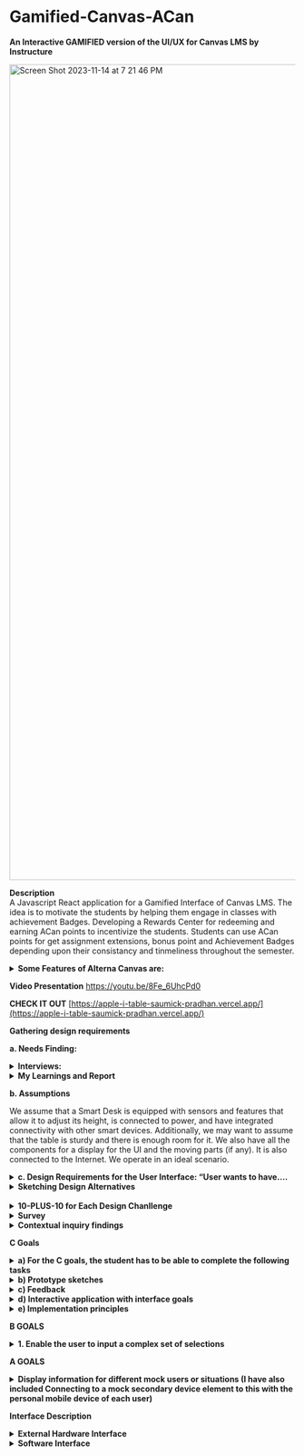 # Gamified-Canvas-ACan


**An Interactive GAMIFIED version of the UI/UX for Canvas LMS by Instructure**

<img width="1436" alt="Screen Shot 2023-11-14 at 7 21 46 PM" src="https://github.com/SaumickPradhan/Gamified-Canvas-ACan/assets/88009707/2a585a5a-bafb-4990-962d-4d7668da8ea5">



**Description**
<br>
A Javascript React application for a Gamified Interface of Canvas LMS. The idea is to motivate the students by helping them engage in classes with achievement Badges. Developing a Rewards Center for redeeming and earning ACan points to incentivize the students. Students can use ACan points for get assignment extensions, bonus point and Achievement Badges depending upon their consistancy and tinmeliness throughout the semester. 

<details>
<summary><b> Some Features of Alterna Canvas are: </b></summary>


 •	 Students will be awarded the ACan points based on their past performance. 
 
 •	 Their is a Reward Center showing the Credit and Debit in Points.
 
 •	 The courses are listed at Levels (instead of Weeks). 
 
 •	 A Task Triumph Zone (aka To Do List) helps students be on top of their course work. 
 
 •	 Calendar helps visualize their tasks and tick them off to complete them and earn ACan points. 
 
 •	 Attending Zoom classes also gives them points. 
 
 •	 The course work is organized in terms of Weekly (Level Based) modules. 
 
 •	 Students can access their Assignemnts and quizes by redeeming points too. 
 
 •	 There is an Announcement Page for seeing the Latest Announcemnts Organized by Classes. 
 
 •	 The grade Book shows the weighted Grade and also refelcts the Acan Points. 
 
 •	 The Progress page helps students visualize their progress with ACan Points and Badges.

 </details>

**Video Presentation**
https://youtu.be/8Fe_6UhcPd0

**CHECK IT OUT**
[https://apple-i-table-saumick-pradhan.vercel.app/](https://apple-i-table-saumick-pradhan.vercel.app/)


**Gathering design requirements**

**a. Needs Finding:**
<details>
<summary> <b>Interviews:</b> </summary>


Interview 1 (Jenna Lowes, pre-med, sophomore at the University of Cincinnati) 
 
#### How do you access your assignments and plan to complete them in time? 
Jenna utilizes the built-in planning features on Canvas such as the to-do list to manage her workload effectively. She organizes her tasks using those features to complete her work on time. 
#### How do you motivate yourself to complete your assignments? 
Jenna stays motivated to complete her assignments by ensuring that she performs a self-care routine every day to de-stress from her heavy workload as a pre-med major.  
#### How do you ask for help when you are stuck? 
When Jenna is stuck, she makes use of Canvas's communication tools, such as discussion forums and messaging, to seek assistance from both peers and instructors. 
#### How do you feel about the assignment submission windows in Canvas? 
Jenna thinks the assignment submission window on Canvas is easy to navigate, but maybe having a clear feedback window would be useful, especially after an exam. 
#### Do you like how you are able to submit your exams? 
Jenna appreciates the flexibility of Canvas's submission windows, especially for exams, but she does not like how sometimes she is unsure if her exam has been submitted. 
#### What do you think could have been better with the way you submit your assignments? 
Jenna believes that providing clearer feedback after submitting an assignment would help. 
#### To what extent do you feel you are able to ask for help through Canvas – Be it your peers or your instructors? 
Canvas offers robust communication channels, making it easy for Jenna to seek help from peers and instructors when needed. 
#### How do you feel about being incentivized to play games on Canvas for extra credit? 
Jenna finds the idea of being incentivized to play games for extra credit in the alternate Canvas version motivating, as she feels like she would appreciate an extension on some of her assignments. 
#### What games do you play to relax from work/exams? 
Jenna usually plays idle games such as Sims to relax from work. 
#### To what extent do rewards and penalties in games motivate you? 
Rewards and penalties in games, especially the opportunity to earn extra credit on Canvas, would effectively motivate Jenna to stay engaged and complete tasks. 
 
 
 
Interview 2 (Vic Patel, Information Technology, junior at the University of Cincinnati) 
 
#### How do you access your assignments and plan to complete them in time? 
Vic typically accesses assignments on Canvas by logging in, finding the course page, and checking the assignments tab. He often sets reminders to stay on top of his workload. 
#### How do you motivate yourself to complete your assignments? 
Vic motivates himself by breaking assignments into smaller chunks and rewarding himself with breaks or treats after completing portions of the work. 
#### How do you ask for help when you are stuck? 
When Vic gets stuck, he asks help either by posting questions on the discussion forum or emailing his instructor. 
#### How do you feel about the assignment submission windows in Canvas? 
Vic generally finds the assignment submission windows in Canvas acceptable, as it is flexible. 
#### Do you like how you are able to submit your exams? 
Vic appreciates the convenience of submitting exams through Canvas, as it gives him control over his testing environment. 
#### What do you think could have been better with the way you submit your assignments? 
Vic believes that improving the clarity of the assignment submission process, particularly for file uploads and multiple attachments. 
#### To what extent do you feel you are able to ask for help through Canvas – Be it your peers or your instructors? 
Vic feels that Canvas is a valuable platform for seeking help, both from peers and instructors, through discussion boards, emails, and direct messaging. 
#### How do you feel about being incentivized to play games on Canvas for extra credit? 
 Vic thinks that incentivizing games on Canvas for extra credit is a fun idea that can motivate students who enjoy gaming. 
#### What games do you play to relax from work/exams? 
To relax, Vic enjoys playing games like Minecraft and Among Us, which helps him unwind and take a break from work and exams. 
#### To what extent do rewards and penalties in games motivate you? 
In terms of motivation, rewards and penalties in games can be a significant factor for Vic. He finds them very motivating and enjoys the sense of achievement and progress that comes with earning rewards in games. 
 
 
 
Interview-3: Aerospace Engineering major first-year student at UC Davis
  
#### How do you access your assignments and plan to complete them in time? 
I access my assignments on Canvas by logging into my account and navigating to the specific course where the assignment is located. Usually, the assignments are listed in a dedicated section or under a specific tab. To plan for completing them on time, I usually create a digital calendar on Google, which my university uses predominantly, to keep track of assignment due dates and prioritize them accordingly. The Canvas calendar is useful for this as well! 
#### How do you motivate yourself to complete your assignments? 
Motivation can be a tricky challenge, especially for challenging assignments. I find that breaking down the tasks into smaller, manageable parts helps. Additionally, I try to remind myself of my long-term goals and how completing assignments is essential for my academic success. Sometimes, I join study groups or work with my classmates and friends to stay motivated and accountable.  
#### How do you ask for help when you are stuck? 
Canvas provides several ways to ask for help. I can use discussion boards, send messages to instructors or friends, or even attend the TA or instructor office hours. When I'm stuck on a specific assignment, I usually start by posting a question on the discussion board or sending a message to the instructor. If I don't receive a timely response, I reach out to my friends for help. 
  
#### How do you feel about the assignment submission windows in Canvas? 
I find the assignment submission windows in Canvas to be reasonable. They typically provide adequate time for completing and submitting assignments. However, it's important to keep track of these windows, as missing a deadline can result in penalties.  
  
####  Do you like how you are able to submit your exams? 
Submitting exams on Canvas is straightforward. I appreciate the convenience of being able to complete exams digitally and receive instant feedback in some cases. However, it can be stressful, especially for high-stakes exams, as there is often a time limit. The exams with free-response questions especially, are the ones that are the most stressful because I don’t know how the professor or TA will grade it. 
  
 
#### What do you think could have been better with the way you submit your assignments? 
One improvement could be providing clearer instructions for assignment submissions on Canvas. Sometimes, the process can be confusing, especially for new students. It would also be helpful if Canvas allowed for multiple file uploads in a more user-friendly manner. I hate having to click the “Add File” button like 10 times for 10 different files. It would have been so much easier to submit my assignments if I could select multiple files in one go!  
  
#### To what extent do you feel you are able to ask for help through Canvas – Be it your peers or your instructors? 
I generally feel that Canvas offers several ways to ask for help, both from peers and instructors. The discussion boards and messaging system are useful for reaching out to instructors and classmates. However, the effectiveness of the help received varies based on the responsiveness of instructors and the willingness of peers to assist, which has fortunately been good so far. 
  
#### How do you feel about being incentivized to play games on Canvas for extra credit? 
I think the idea of incentivizing students to play games on Canvas for extra credit is very intriguing. It can be a fun and engaging way to earn additional points. I would definitely be interested in seeing this on my Canvas. It would make the entire process of using Canvas much more fun, in my opinion. I am also intrigued to know how this would be implemented! 
  
#### What games do you play to relax from work/exams? 
I often play casual mobile games to relax, such as puzzle games such as the 2048 game and strategy games like chess. These provide a break from academics and help me unwind after a long day. Sometimes, I also engage in physical activities or sports to de-stress. I also play games like Clash of Clans and Call of Duty, which are a little time-consuming, so I usually play them before bed for like an hour or so. 
  
#### To what extent do rewards and penalties in games motivate you? 
Rewards motivate me to keep playing the game for longer, and it also makes it much more fun to engage in a friendly competition with my friends to see who has the most rewards. Penalties, on the other hand, are quite disheartening, for the lack of a better word. I hate penalties! They are a buzzkill for me to be honest. But they enable me to see what I did wrong, so I can avoid doing that the next time I play the game, which often leads to more rewards! So, yeah, rewards are motivating! 
 
 
 
Interview-4: Computer Science major junior at UC 
 
#### How do you access your assignments and plan to complete them in time?  
Accessing assignments on Canvas is convenient. I typically log into my Canvas account and navigate to the respective course page. The assignment details, instructions, and due dates are readily available. To ensure I complete assignments on time, I use the Canvas Calendar to track assignment deadlines. This way, I can efficiently manage my time and prioritize tasks. Sometimes, even my friends remind me that an assignment’s due date is coming up, so that is another way I end up completing it on time! I often break down larger assignments into smaller tasks and allocate specific time slots for them. 
 
#### How do you motivate yourself to complete your assignments?  
Motivation can be a challenge, especially for complex programming assignments. To stay motivated, I often set personal goals and milestones for each assignment. Breaking the task into smaller, manageable parts makes it less daunting. I find that setting clear goals and focusing on the practical applications of what I'm learning can be highly motivating. Collaborating with my friends on group projects also adds an element of healthy competition and motivation. 
 
#### How do you ask for help when you are stuck?  
I try to look up the problems online, firstly, on sites like GeeksForGeeks or StackOverflow. If I 	can’t find anything there, I try to ask my friends if they know how to solve the problem. I also 	use the class Discord channel to discuss the problem with my classmates to see if they faced the 	same problem and how they solved it. The last resort is to ask the professor or TA about it. 
 
#### How do you feel about the assignment submission windows in Canvas?  
I think the assignment submission window on Canvas is good. It mentions everything I need to know about the assignment such as the instructions, due date details, the number of points it’s worth, etc. So, I would say it has sufficient information for me to turn in my assignment on time efficiently. I just wish I could select multiple files in one go! 
 
#### Do you like how you are able to submit your exams?  
Submitting exams on Canvas is straightforward, but it depends on the exam format. For multiple-choice or short-answer exams, I think Canvas is efficient. However, for coding questions or written exams involving equations and calculations, it could be improved to provide a more user-friendly text editor and ensure compatibility with various programming languages. 
 
#### What do you think could have been better with the way you submit your assignments?  
While Canvas is effective for assignment submission, it could be enhanced by providing a built-in code editor that supports multiple programming languages. Additionally, a plagiarism checker integrated into the submission process would be beneficial for maintaining academic integrity. Canvas could also improve the assignment submission process by allowing students to submit multiple code files more easily, as I mentioned earlier. This is especially important in computer science, where assignments often involve multiple code components. 
 
#### To what extent do you feel you are able to ask for help through Canvas – Be it your peers or your instructors?  
I think the Discussion Board on Canvas is helpful to some extent for asking questions, but people don’t use it too often, so I usually depend on the class communication channels such as Discord or GroupMe. Or I just email the professor directly, because often they are not aware of the conversation on Discussion Board, or they have disabled it for the course! The discussions on Discord, GroupMe, and (sometimes) Canvas are particularly useful for sharing code snippets and troubleshooting. 
 
#### How do you feel about being incentivized to play games on Canvas for extra credit?  
Incentivizing games for extra credit is an interesting concept, especially if the games are designed to reinforce course content. It can make learning more engaging. However, the games should be thoughtfully integrated into the curriculum and align with the learning objectives. Playing games for extra credit could also be a source of motivation for people to study more if it involves using concepts learned in class to play it. 
 
#### What games do you play to relax from work/exams?   
I play games like Subway Surfers, Clash of Clans, Call of Duty, and Ludo, depending on my mood. I just use these games to relax after a busy day, so it’s probably just for a few minutes at the end of the day or after a stressful exam. I also enjoy multiplayer online games for relaxation. 
 
#### To what extent do rewards and penalties in games motivate you? 
Rewards and penalties in games can be motivating, especially when they are designed effectively. Earning points or achievements in games can be a satisfying way to track progress. Receiving in-game rewards or achieving high scores can also be a strong incentive to continue playing. Penalties, however, should be fair and not overly punitive, as excessive penalties can be demotivating. Personal preferences and the quality of game design play a significant role in how motivating rewards and penalties are. 
 
  
Interview-5: Brother, computer science graduate 
  
#### How do you access your assignments and plan to complete them in time? 
Accesses assignments on Canvas through personal laptop, never mobile version. Has difficulty planning for assignments. Does not like Canvas’s calendar and To-Do system. Uses physical whiteboards as well as personal calendar app to keep up with work. Likes this method due to reminders.  
#### How do you motivate yourself to complete your assignments? 
Says he is definitely a procrastinator. Stress is a big motivator. Usually only works ahead if it seems like he will be too busy. Breaks after bits of work help to make work easier. 
#### How do you ask for help when you are stuck? 
Doesn’t like how canvas offers help. Usually searches randomly across the course page to find TA/office hours. Usually only searches online for answers or talks to computer scientist father. 
#### How do you feel about the assignment submission windows in Canvas? 
Hard deadlines can be stressful when pushing work to the last minute. But it is understandable that some sort of deadline should be in place. Doesn’t feel Canvas does good enough job reminding you of your assignments. 
#### Do you like how you are able to submit your exams? 
Depends on how the professor sets up the exam. Has had exams where once a question is submitted, can’t go back. Also doesn’t like exams that don’t show results in any way at end. No problem with honor system and cheating rules. 
#### What do you think could have been better with the way you submit your assignments? 
Reminders for assignments when they are due in 24 hours or maybe even more customizable options. Some sort of better way to organize upcoming assignments like a calendar app. 
#### To what extent do you feel you are able to ask for help through Canvas – Be it your peers or your instructors? 
Getting help through Canvas is ok. Has messaged teachers through messaging system and gotten responses. Seems like open discussion boards aren’t used. Never really messaged students except to form groups. 
#### How do you feel about being incentivized to play games on Canvas for extra credit? 
Normally there is no real incentive to get work done early, except for stress relief. Feels this could make him get more enthusiastic about starting and finishing work earlier. Wonders how to make it balanced for everyone. 
#### What games do you play to relax from work/exams? 
Enjoys strategy games like poker and chess. Spends a lot of time in fantastical games like Elden Ring. Really likes competitive games like Super Smash Bros 
#### To what extent do rewards and penalties in games motivate you? 
Definitely a big motivator for him. Even things such as numerical rankings or in-game achievements drive him to play more and harder. Spends lots of time trying to move online chess and smash ranking. Penalties can make him not want to play sometimes. Has quit for times after tough losses. 
 
Interview-6 : Roommate, Political Science graduate 
  
#### How do you access your assignments and plan to complete them in time? 
Checks the Canvas app on mobile phone regularly to keep up with assignment dates. Then completes assignments through personal laptop. Does not keep a calendar of upcoming assignments, only checks Canvas and remembers. 
#### How do you motivate yourself to complete your assignments? 
Has a hard time getting motivated but will usually stay on task once started. Likes to go to Coffee shop where they have nothing to do but work. Public can get loud and distracting, sometimes prefers quiet. 
#### How do you ask for help when you are stuck? 
Likes to check who is in class with them on Canvas to reach out about assignments/help. Same goes for contacting the professor, has reached out to them through Canvas. 
#### How do you feel about the assignment submission windows in Canvas? 
Usually not a problem for them. Sometimes an assignment or two slips through the cracks given how they keep track of assignments, but they get why deadlines are needed.  
#### Do you like how you are able to submit your exams? 
Does not like Canvas for exams. Gets very nervous for exams anyways, computer problems exasperate that. Only thing they like is typing essays for exams on Canvas instead of writing by hand.  
#### What do you think could have been better with the way you submit your assignments? 
Does not like assignment submission on Canvas. Is not a computer wiz and struggles mightily with converting file types for submissions. Usually ends up taking a while to do or needing help.  
#### To what extent do you feel you are able to ask for help through Canvas – Be it your peers or your instructors? 
Reached out to peers a good amount. Whether it is for access to class group messaging boards, or just help with assignments, they like group work. Never really reaches out to teacher through Canvas, only email.  
#### How do you feel about being incentivized to play games on Canvas for extra credit? 
Likes the idea but is nervous for all non gamers who might be at a disadvantage. Feels not every student might be able to make the most of this system. Thinks giving out more chances for extra credit is good.  
#### What games do you play to relax from work/exams? 
Not a big gamer at all. Only really ever plays the Sims to relax. Sometimes likes to play Candy Crush. Not familiar with most game systems/conventions. 
#### To what extent do rewards and penalties in games motivate you? 
In the games they do play, rewards and penalties are motivating. Gets sad when Sims die, and thinks beating difficult challenges is very rewarding. Thinks it could be good to get more students excited about work. 
 
</details>

<details> 
  <summary><b>My Learnings and Report</b></summary>
  
#### What is their method to solve their problems and questions during the assignment completion window?  
A lot of students check the To-do or Assignments pages to keep track of deadlines. A lot of students use a personal calendar to assist with this. Some students use Canvas’s calendar and reminder system, but not all students were aware of the functionalities of this 
#### We will be observing how they work with other peers. How do they use the different features on Canvas and what buttons or pages do they use the most?  
Students spend a lot of time on the courses page, looking at all sorts of course related information there. Different majors use different connectivity features like discussion boards in different amounts. Lots of students like to reach out to each other for group work. 
#### What is their motivation to open canvas and why would they prefer the desktop version over the mobile version or vice versa? 
Some students check canvas regularly for announcements, assignment updates, or sanity checks. However, while some of this can be made easier on the go with the mobile app, students love the desktop version for actual work. 
#### What incentives will help students be motivated 
Students seem to be motivated by stress-relief, but not enough for most of them to get their work done in an early manner. Rankings, points, and medals do motivate gamers, but non-gamers can be motivated with deadline extension or extra credit 
#### Different types of assignments the user would encounter on Canvas 
Whether it is essays, exams, discussions, labs, or projects, all sorts of assignments are submitted through canvas. Different majors make different use of this. 
#### Canvas and students can benefit from a more intrinsically motivating teaching platform 
This definitely seems to be true. A lots of students mentioned procrastination or somewhat struggling with time management. Different forms of motivation could help with this problem. 
#### How students plan out their assignments and what strategies they use to stay on track – this would help us to figure out a way to improve our UI 
A lot of students check the To-do or Assignments pages to keep track of deadlines. A lot of students use a personal calendar to assist with this. Some students use Canvas’s calendar and reminder system, but not all students were aware of the functionalities of this 

</details>


**b.	Assumptions**

We assume that a Smart Desk is equipped with sensors and features that allow it to adjust its height, is connected to power, and have integrated connectivity with other smart devices. Additionally, we may want to assume that the table is sturdy and there is enough room for it. We also have all the components for a display for the UI and the moving parts (if any). It is also connected to the Internet. We operate in an ideal scenario.

<details>
<summary><b>c.	Design Requirements for the User Interface: “User wants to have….</b></summary>

 •	Integrating Khan Academy’s pointing systems based on how well you do your work/ assignments.
 
 •	Redeeming points for extensions
 
 •	Penalizing for missed assignments etc.
 
 •	Game like UI that lets users practice similar questions for points
 
 •	Grade tracker to show progress
 
 •	Week modules will be levels
 
 •	Help section can be for asking help from the TA or professor
 
 •	Consider the mobile version of canvas as well

<b>Future Work:</b>

•	Create an integration with submission window

•	Have external connections to other Apps

•	Voice assistant integration with sound

•	User data analytics and feedback

</details>


<details>
<summary><b>Sketching Design Alternatives</b></summary>
<br>
The following are the design challenges we worked on initially:

1. Balancing Motivation Styles:
      - Design a system that caters to both competitive and collaborative learners. How can you
motivate students who thrive on competition while also supporting those who prefer a
cooperative approach?

2. Ensuring Accessibility:
      - How can you make the gamified elements accessible to all students, including those with
disabilities? Ensure that the gamification doesn't exclude any users.

3. Preventing Cheating:
      - How can you prevent students from gaming the system by exploiting the gamified elements
to earn unearned rewards or points?

4. Data Privacy and Security:
      - How do you protect sensitive student data when implementing gamification? Ensure that
data privacy and security are maintained.

5. Maintaining Engagement Over Time:
      - How can you design gamification elements that remain engaging throughout an entire
course or semester, rather than losing their appeal after a short period?

6. Feedback Frequency:
      - Determine the optimal frequency of feedback to keep students engaged without
overwhelming them with constant notifications and rewards.

7. Cross-Course Integration:
      - How can you ensure that gamification elements work seamlessly across various courses and
subjects, providing a consistent experience for students?

8. Alignment with Learning Objectives:
      - Ensure that the gamified elements align with the learning objectives of each course. How do
you strike a balance between fun and educational value?

9. Encouraging Self-Regulation:
      - Design challenges that encourage students to become more self-regulated in their learning.
How can you motivate them to set and manage their goals effectively?

10. Testing and Feedback Mechanism:
      - How will you gather feedback from students on the effectiveness of the gamification
elements? Develop a system to collect and act on this feedback.


</details>

<br>

<details>
<summary><b>10-PLUS-10 for Each Design Chanllenge</b></summary>
  
<details><summary><b>
 <br>
1. Balancing Motivation Styles:
Design a system that caters to both competitive and collaborative learners. How can you
motivate students who thrive on competition while also supporting those who prefer a
cooperative approach
</b></summary>

<img width="553" alt="image" src="https://github.com/SaumickPradhan/Gamified-Canvas-ACan/assets/90214774/6db6e96c-d152-4943-9951-42848fbd8d84">

<img width="553" alt="image" src="https://github.com/SaumickPradhan/Gamified-Canvas-ACan/assets/90214774/30233907-a0a7-4554-8992-f661f429668c">

<img width="519" alt="image" src="https://github.com/SaumickPradhan/Gamified-Canvas-ACan/assets/90214774/f85bc74c-027d-4f12-b47a-ed97bde295bd">

<img width="522" alt="image" src="https://github.com/SaumickPradhan/Gamified-Canvas-ACan/assets/90214774/a52b292d-3a19-46ea-8ddb-046a51b96d4e">

<img width="576" alt="image" src="https://github.com/SaumickPradhan/Gamified-Canvas-ACan/assets/90214774/60d22d08-90b9-4d7a-bef7-2e5fa5a94219">

<img width="524" alt="image" src="https://github.com/SaumickPradhan/Gamified-Canvas-ACan/assets/90214774/7625a35a-0b21-4354-b017-b2670c9d78ec">

</details>


<details>
<summary><b>
 <br>
 2. Preventing Cheating:
How can you prevent students from gaming the system by exploiting the gamified elements
to earn unearned rewards or points?
</b></summary>
  
<img width="467" alt="image" src="https://github.com/SaumickPradhan/Gamified-Canvas-ACan/assets/90214774/3dddf896-4ab4-415a-b4e6-010f52ca2deb">

<img width="523" alt="image" src="https://github.com/SaumickPradhan/Gamified-Canvas-ACan/assets/90214774/3c11b6e0-359a-41e0-8e4b-e9e9b76dbf7f">

<img width="444" alt="image" src="https://github.com/SaumickPradhan/Gamified-Canvas-ACan/assets/90214774/b5c084f3-0487-48dd-9a4c-d0154750937e">

<img width="472" alt="image" src="https://github.com/SaumickPradhan/Gamified-Canvas-ACan/assets/90214774/d39a00fe-e495-4f27-a3db-52424bc8ed05">

<img width="514" alt="image" src="https://github.com/SaumickPradhan/Gamified-Canvas-ACan/assets/90214774/88f77f9d-6f38-42a6-91e2-cbd2cbd7986c">

<img width="540" alt="image" src="https://github.com/SaumickPradhan/Gamified-Canvas-ACan/assets/90214774/67722ab9-d1f0-46c5-9f8d-000011a7790c">

<img width="544" alt="image" src="https://github.com/SaumickPradhan/Gamified-Canvas-ACan/assets/90214774/888a434a-1966-4353-b5f8-624f6e408818">

<img width="518" alt="image" src="https://github.com/SaumickPradhan/Gamified-Canvas-ACan/assets/90214774/5b1fefb4-c559-4eda-a0a3-aa78e1ae6f25">

</details>

<details>
<summary><b> 
 <br>
 3. Encouraging Self-Regulation:
Design challenges that encourage students to become more self-regulated in their learning.
How can you motivate them to set and manage their goals effectively?
</b></summary>

  <img width="394" alt="image" src="https://github.com/SaumickPradhan/Gamified-Canvas-ACan/assets/90214774/da28239a-cb8a-490c-a9b0-e091ee8398cb">
  <img width="432" alt="image" src="https://github.com/SaumickPradhan/Gamified-Canvas-ACan/assets/90214774/ab21fd7f-ee67-472c-8d6c-cf3d02797f02">
  <img width="411" alt="image" src="https://github.com/SaumickPradhan/Gamified-Canvas-ACan/assets/90214774/dd2ab53a-52b3-4aed-89b8-16d8cb3ac739">
  <img width="487" alt="image" src="https://github.com/SaumickPradhan/Gamified-Canvas-ACan/assets/90214774/34393cf6-582a-4d0e-9f57-422225558720">
  <img width="505" alt="image" src="https://github.com/SaumickPradhan/Gamified-Canvas-ACan/assets/90214774/4f8cd174-0b1a-49c2-b3cf-9ca452c6d37b">
  <img width="515" alt="image" src="https://github.com/SaumickPradhan/Gamified-Canvas-ACan/assets/90214774/e28ee0eb-0b5a-4924-9cd3-5eef568dd7dc">
  <img width="518" alt="image" src="https://github.com/SaumickPradhan/Gamified-Canvas-ACan/assets/90214774/262049c0-1229-4a35-a724-528ca4ff41d0">

</details>

</details>



<details>
  
<summary><b>Survey</b></summary>

•	Voice assistant integration

•	User data analytics and feedback
  
</details>


<details>
  
<summary><b>Contextual inquiry findings</b></summary>

#### 1.  Interviewed, Jenna Lowes is a second year pre-med major, who uses Canvas: 

When collaborating with colleagues, Jenna makes the most of Canvas as her primary platform for interaction. She actively participates in online discussions and group projects with other pre-med students along with sharing her insights. She also regularly participates in peer research groups created in Canvas to foster effective collaboration on complex topics. 
Some of the features that Jenna uses: 
Announcements: Jenna uses the Announcements page to keep herself updated on important course information, schedule changes, and significant announcements from instructors. 
Modules: To access course materials, lecture notes, and assignments in an organized manner, Jenna relies on the modules section. This approach helps Jenna maintain a structured and well-organized approach to her studies. 
Grades: Jenna frequently checks the grades tab to keep a close eye on her academic progress. This tool allows her to review her grades and receive feedback on her assignments and exams. She also uses the prediction feature in the grades section to ensure that she is getting the grade she deserves. 
Discussion Boards: Depending on the course, Jenna actively participates in discussion boards to engage with peers and instructors, pose thought-provoking questions, and share her valuable insights. 
Assignments: Jenna effectively employs the assignments page to submit her coursework and to stay well-informed about due dates and specific assignment requirements. 
  
When asked about her preference for the web version or the app version, Jenna replied that she distinctly prefers the desktop version of Canvas for several compelling reasons: 
  
Screen size: The desktop version's responsive screen space provides Jenna with an ideal workspace, making it convenient for her to access and organize course materials. She believes this feature is especially useful when multitasking with multiple canvas tabs or scrolling through large PDFs. 
  
Efficiency: Jenna thinks it is more efficient to write out long essays and paragraphs on her laptop. Thus, she prefers the web version over the app version. 
  
Course Management: Jenna finds that the desktop version streamlines navigation through courses, modules, and assignments. This helps Jenna maintain a well-organized and efficient approach to her studies. 
  
While Jenna acknowledges the practicality of the mobile version for quick updates and checking announcements while on the move, she acknowledges its limitations for more involved tasks like in-depth interactions, essay composition, or comprehensive course exploration. Therefore, her go-to choice for substantial tasks on Canvas remains the desktop version. 
 
 
#### 2. Interviewed, Dhyey Patel is a fourth-year computer science major, who uses Canvas: 
Dhyey uses different features on Canvas depending on his needs and preferences. Some of the features he uses the most are: 
 
Dashboard: He uses the dashboard to view all of his courses, assignments, announcements, and calendar events.  
Courses: He accesses all his enrolled courses and their contents, such as modules, quizzes, discussions, grades, and files from here. He also views his course syllabus and outcomes here.  
Calendar: Dhyey uses this tab to see all upcoming events and deadlines for his courses and personal tasks. He also adds new reminders for events or edits an existing one. 
Inbox: He uses this to communicate with his instructors and peers. 
Account: He uses this to manage his personal settings and preferences, such as profile, notifications etc. 
 
He uses Canvas for various purposes, such as checking his grades, submitting assignments, participating in discussions, reviewing course materials, and collaborating with others. 
 
Dhyey prefers the desktop version of Canvas over the mobile version because he finds it more convenient and comfortable to use a larger screen and a keyboard. He also likes the desktop version because it has more features and functionalities than the mobile version. But he sometimes uses the mobile version when he is on the go or needs to access something quickly from his phone.
  
</details>



**C Goals**

<details>
<summary><b>a)	For the C goals, the student has to be able to complete the following tasks </b></summary>

<details>
<summary><b>View the syllabus </b></summary>
  
Her we're focusing on only one class, which is the user-interface class:

<img width="1436" alt="Screen Shot 2023-11-14 at 7 55 55 PM" src="https://github.com/SaumickPradhan/Gamified-Canvas-ACan/assets/88009707/27eb66f6-9bb6-4f56-a4e6-54dae7ae5e23">


</details>


<details>
<summary><b> View all announcements </b></summary>
  
•	Time, weather, day, user name

•	Devices connected and charging, the battery percentage

•	User preferred notifications, height

•	Productivity apps

•	Different messaging apps

•	Notes

•	Stand up notifications

•	Pomodoro timer

•	Music playing

</details>


<details>
<summary><b>Design choice:</b></summary>
  
•	Users should be able to authenticate themselves and select the profiles

•	Select the height of the table

•	Turn on/ off the display

•	Clearly see the feedback from selections

•	All the productivity apps will be clustered together

•	The height adjustment slider will be on the right

•	Notification widget on the top

•	Users will be able to interact with the UI like a tablet

•	Making changes to the setting should be easy

•	The connected devices will be on the left as that is where the actual devices are

•	The UI will have a Apple CarPlay theme as the user wants familiarity

•	The smart devices will be connected via the Mag Safe charger

•	Calendars will also be synced to have continuity

•	The height, standup times, music playlist, notes, notification preference and calendar will be unique to every user and will be authenticated.
</details>
</details>

<details>
  <summary><b>b)	Prototype sketches</b> </summary>
  <img width="589" alt="image" src="https://github.com/SaumickPradhan/Apple-iTable/assets/85262444/e2fa5ba1-31c2-43b9-b474-b2d976c829a5">
</details>

<details>
  <summary><b>c) Feedback</b> </summary>
Feedback from Resident Advisor manager, CS student friend, work from home uncle: The height reading should be placed lower. Timer App is not useful but pomodoro is. Create a thumb slider. Have height set according to the user profiles.
<br>  
  
 **Improvement:**

  <img width="572" alt="image" src="https://github.com/SaumickPradhan/Apple-iTable/assets/85262444/9b9a60dd-654d-4152-b9f4-a4125377bea8">

 **Feedback:** Create a window rather than pop up. Have progress green circles on the Apps. Show weather as well.

  <img width="468" alt="image" src="https://github.com/SaumickPradhan/Apple-iTable/assets/85262444/9b38c490-0955-41c3-83b4-cdf3e9a59222">
</details>



<details>
  <summary><b>d)	Interactive application with interface goals</b></summary>
  Code an be found under Project-1 folder. Run using "npm run dev" in React.
</details>

<details>
  <summary><b>e) Implementation principles</b></summary>
  <details>
    <summary><b>Consider visual design principles in your design:</b></summary>
    i.The UI has simplicity in using. All the features and interactive options are clearly laid out. The feature have regularity and in font size, color and other styling.<br>
ii.	The visual hierarchy is similar to an iPad which the user is familiar with. <br>
iii.	Not much learning is required as it has a layout similar to Apple’s other UI (like CarPlay or iPad). This helps in Learnability as there is a continuity in the UI from other platforms<br>
iv.	Proximity of all the 4 productivity apps is seen. Also the controls are well spaced in their own grids.<br>
v.	Color is same throughout and the user is able to familiarize with it quickly. It has a similar interface to some of the other Apple devices the user knows about.<br>
vi.	Controls are visually represented and easy to access. They provide feedback for every interaction.<br>
  </details>

  <details>
    <summary><b>Provide appropriate feedback for interactions</b></summary>
i For this Mock UI, the user already knows what to click as the controls, apps, sliders, etc. as familiar.<br>
ii.	Drop down menus and windows are interactable with feedback<br>
iii.	The username can be seen at the top<br>
iv.	The buttons have a different click arrow.<br>
  </details>

   <details>
    <summary><b>Elements should be clearly laid out.  Your interface for the smart object should have fixed dimensions (non-resizing, non-responsive layout) with size and aspect ratio that is appropriate for your object.</b></summary>
  i.The mock UI handles resizing.<br>
ii.	Boundaries are clearly laid out on the webpage.   <br>

  </details>
</details>



**B GOALS**
<details>
  <summary><b>1. Enable the user to input a complex set of selections</b></summary>
  Complex actions are used in all the 4 productivity applications. In Timer App you user can use the pomodoro timer. In the Standup, user can adjust the stand-up timer. In the Music App, user can select their playlist, songs and add song to que and play them. In the notes app, user can complete the To do list, choose their desired note app and Add new note. All the apps have a completion green circle around them to show progress. The height adjustment bar can also have complex selections. The Power button turns the display on and off. The devices connected and charging are shown as well.
  <details>
    <summary><b>Sketches</b></summary>
    <img width="569" alt="image" src="https://github.com/SaumickPradhan/Apple-iTable/assets/85262444/bf567712-18bf-4f7a-a4d2-c3124366bd90">
    
<img width="468" alt="image" src="https://github.com/SaumickPradhan/Apple-iTable/assets/85262444/b43dfa2f-298d-4a20-b35b-a189fee8882d">
    
  <img width="468" alt="image" src="https://github.com/SaumickPradhan/Apple-iTable/assets/85262444/bba1fd64-0b67-4c12-a46b-3bec17883b08">
  </details>
  <details>
    <summary><b>Feedback</b></summary>
    Feedback was to change the color of the power button to be red when selected. The dialogue boxes for the apps should be symmetric.
  </details>

</details>


**A GOALS**
<details>
  <summary><b>Display information for different mock users or situations (I have also included Connecting to a mock secondary device element to this with the personal mobile device of each user)</b></summary>
  The table can be personalized and customized by the users. Initially the table will be only for guests. If the user wants to access information from their phone or connect their table configuration settings, they will place their smart mobile device on the magsafe charger. This will charge the phone and also connect it to the table. This acts as authentication for the data transfer. Now, the user will Double click their name from the users button for authentication. There entire data and table settings preferences are now synced. This Handshake between the mobile device and the table is shown in the mock UI Application. The users notification, calendar, height, standup, notes, music preference will be synced to the table. The user will see their name as well.
 <details>
    <summary><b>Sketches</b></summary>
    <img width="562" alt="image" src="https://github.com/SaumickPradhan/Apple-iTable/assets/85262444/5d5085a2-4933-4e67-b872-dbfed7627044">

  <img width="468" alt="image" src="https://github.com/SaumickPradhan/Apple-iTable/assets/85262444/94b2ce8d-6502-4bf8-aec9-831b41bf75c9">

<img width="468" alt="image" src="https://github.com/SaumickPradhan/Apple-iTable/assets/85262444/1e8c3c78-21d0-44e8-90b2-a1d685ef5f31">


  </details>
  <details>
    <summary><b>Feedback</b></summary>
Feedback was to display a message that the data has been synced and the user profile has been authenticated and selected, on the user’s phone.
  </details>
  
</details>

**Interface Description**
  <details>
    <summary><b>External Hardware Interface</b></summary>
    The UI will be on a screen on the bottom right corner (like an iPad) and the magsafe chargers will be on the top right to connect and charge the 3 devices.
    <br>
    
  <img width="871" alt="image" src="https://github.com/SaumickPradhan/Apple-iTable/assets/85262444/01cd74a7-0439-4c67-93ca-1ae868d5570f">
</details>


  <details>
  <summary><b>Software Interface</b></summary>
    Here is the UI for the display.
  <img width="1319" alt="image" src="https://github.com/SaumickPradhan/Apple-iTable/assets/85262444/a5c372cb-4a47-4761-9443-64b3a249ffad">
    
  <details>
  <summary><b>Left Widget</b></summary>
    You can see the three devices (phone, smartwatch, earpods) connected with their connection strength and battery progress.
    
<img width="215" alt="image" src="https://github.com/SaumickPradhan/Apple-iTable/assets/85262444/595c10b8-6489-4c46-b277-c72276bba521">
  </details>

   <details>
  <summary><b>Top Widget</b></summary>
    Here is the notification widget. It changes as per user preference (type of notifications)
    
<img width="776" alt="image" src="https://github.com/SaumickPradhan/Apple-iTable/assets/85262444/688ef1f6-6f63-449d-b674-95852b347f78">

<img width="763" alt="image" src="https://github.com/SaumickPradhan/Apple-iTable/assets/85262444/d381bfa8-3c0b-4b4d-a51b-b706f3926643">

  </details>

 <details>
  <summary><b>Productivity Apps</b></summary>
   You have the Pomodoro Timer App with shows the time as well. The Apple standUp app to give user personalized or customized reminders. The Music App with user personalized or customized playlists, songs add to queue and play options. The notes app which can be changed by user for personalization. You also have a user specific calendar for date and daily tasks.
    
<img width="420" alt="image" src="https://github.com/SaumickPradhan/Apple-iTable/assets/85262444/02fb16d6-56d6-4779-a073-13cac6d1be33">

<img width="233" alt="image" src="https://github.com/SaumickPradhan/Apple-iTable/assets/85262444/d970a07a-ac3c-44e7-9cf1-cbcd231d17e2">

<img width="340" alt="image" src="https://github.com/SaumickPradhan/Apple-iTable/assets/85262444/ecb5719d-e65e-4352-9523-a05dfa340bfe">

<img width="160" alt="image" src="https://github.com/SaumickPradhan/Apple-iTable/assets/85262444/99d680e1-4de5-4a6d-92ba-9a4e99f7d79b">

<img width="236" alt="image" src="https://github.com/SaumickPradhan/Apple-iTable/assets/85262444/8dca1489-ce75-4a3a-8adc-01f28876bc3e">

<img width="197" alt="image" src="https://github.com/SaumickPradhan/Apple-iTable/assets/85262444/eca5024f-d170-40c4-bdcc-2229932cfaf2">

<img width="203" alt="image" src="https://github.com/SaumickPradhan/Apple-iTable/assets/85262444/793a6148-7890-4592-8dfe-e085a7d0e70e">


  </details>


   <details>
  <summary><b>Right Widget</b></summary>
   Shows the name of the active user and date and weather. Also has a slider for height adjustment with a reader. The height can be pre set or customized by the user.
<img width="192" alt="image" src="https://github.com/SaumickPradhan/Apple-iTable/assets/85262444/f06d69dc-04f2-4b1b-abb2-b3eb6c12dd9b">
  </details>

   <details>
  <summary><b>Control panel</b></summary>
Power button turns the display on or off. Select the user by double clicking after authentication.
     
  <img width="754" alt="image" src="https://github.com/SaumickPradhan/Apple-iTable/assets/85262444/5956d80f-2f94-4405-adeb-710c9a4fc9b9">

  <img width="1221" alt="image" src="https://github.com/SaumickPradhan/Apple-iTable/assets/85262444/16c4b063-f997-4c6f-9c0f-5e9a04c75daa">

  <img width="428" alt="image" src="https://github.com/SaumickPradhan/Apple-iTable/assets/85262444/fc2c049d-df6f-459c-8bb8-7ee3be8987d2">
  
  </details>


  <details>
  <summary><b>External Device Connection</b></summary>
     Select the active user's device here for authentication with magsage and connectivity
<img width="804" alt="image" src="https://github.com/SaumickPradhan/Apple-iTable/assets/85262444/a42f39f3-0e65-4870-80ec-144504cf0d44">

  </details>
  
  
  </details>

